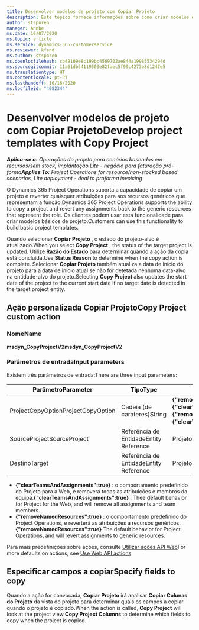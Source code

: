 ```yaml
---
title: Desenvolver modelos de projeto com Copiar Projeto
description: Este tópico fornece informações sobre como criar modelos de projeto usando a ação personalizada de Copiar Projeto.
author: stsporen
manager: Annbe
ms.date: 10/07/2020
ms.topic: article
ms.service: dynamics-365-customerservice
ms.reviewer: kfend
ms.author: stsporen
ms.openlocfilehash: cb49109e8c199bc4569702ae844a19985534294d
ms.sourcegitcommit: 11a61db54119503e82faec5f99c4273e8d1247e5
ms.translationtype: HT
ms.contentlocale: pt-PT
ms.lasthandoff: 10/16/2020
ms.locfileid: "4082344"
---
```

# <a name="develop-project-templates-with-copy-project"></a><span data-ttu-id="046b2-103">Desenvolver modelos de projeto com Copiar Projeto</span><span class="sxs-lookup"><span data-stu-id="046b2-103">Develop project templates with Copy Project</span></span>

<span data-ttu-id="046b2-104">_**Aplica-se a:** Operações do projeto para cenários baseados em recursos/sem stock, implantação Lite - negócio para faturação pró-forma_</span><span class="sxs-lookup"><span data-stu-id="046b2-104">_**Applies To:** Project Operations for resource/non-stocked based scenarios, Lite deployment - deal to proforma invoicing_</span></span>

<span data-ttu-id="046b2-105">O Dynamics 365 Project Operations suporta a capacidade de copiar um projeto e reverter quaisquer atribuições para aos recursos genéricos que representam a função.</span><span class="sxs-lookup"><span data-stu-id="046b2-105">Dynamics 365 Project Operations supports the ability to copy a project and revert any assignments back to the generic resources that represent the role.</span></span> <span data-ttu-id="046b2-106">Os clientes podem usar esta funcionalidade para criar modelos básicos de projeto.</span><span class="sxs-lookup"><span data-stu-id="046b2-106">Customers can use this functionality to build basic project templates.</span></span>

<span data-ttu-id="046b2-107">Quando selecionar **Copiar Projeto** , o estado do projeto-alvo é atualizado.</span><span class="sxs-lookup"><span data-stu-id="046b2-107">When you select **Copy Project** , the status of the target project is updated.</span></span> <span data-ttu-id="046b2-108">Utilize **Razão do Estado** para determinar quando a ação da cópia está concluída.</span><span class="sxs-lookup"><span data-stu-id="046b2-108">Use **Status Reason** to determine when the copy action is complete.</span></span> <span data-ttu-id="046b2-109">Selecionar **Copiar Projeto** também atualiza a data de início do projeto para a data de início atual se não for detetada nenhuma data-alvo na entidade-alvo do projeto.</span><span class="sxs-lookup"><span data-stu-id="046b2-109">Selecting **Copy Project** also updates the start date of the project to the current start date if no target date is detected in the target project entity.</span></span>

## <a name="copy-project-custom-action"></a><span data-ttu-id="046b2-110">Ação personalizada Copiar Projeto</span><span class="sxs-lookup"><span data-stu-id="046b2-110">Copy Project custom action</span></span> 

### <a name="name"></a><span data-ttu-id="046b2-111">Nome</span><span class="sxs-lookup"><span data-stu-id="046b2-111">Name</span></span> 

<span data-ttu-id="046b2-112">**msdyn_CopyProjectV2**</span><span class="sxs-lookup"><span data-stu-id="046b2-112">**msdyn_CopyProjectV2**</span></span>

### <a name="input-parameters"></a><span data-ttu-id="046b2-113">Parâmetros de entrada</span><span class="sxs-lookup"><span data-stu-id="046b2-113">Input parameters</span></span>
<span data-ttu-id="046b2-114">Existem três parâmetros de entrada:</span><span class="sxs-lookup"><span data-stu-id="046b2-114">There are three input parameters:</span></span>

| <span data-ttu-id="046b2-115">Parâmetro</span><span class="sxs-lookup"><span data-stu-id="046b2-115">Parameter</span></span>          | <span data-ttu-id="046b2-116">Tipo</span><span class="sxs-lookup"><span data-stu-id="046b2-116">Type</span></span>   | <span data-ttu-id="046b2-117">Valores</span><span class="sxs-lookup"><span data-stu-id="046b2-117">Values</span></span>                                                   | 
|--------------------|--------|----------------------------------------------------------|
| <span data-ttu-id="046b2-118">ProjectCopyOption</span><span class="sxs-lookup"><span data-stu-id="046b2-118">ProjectCopyOption</span></span>  | <span data-ttu-id="046b2-119">Cadeia (de carateres)</span><span class="sxs-lookup"><span data-stu-id="046b2-119">String</span></span> | <span data-ttu-id="046b2-120">**{"removeNamedResources":true}** ou **{"clearTeamsAndAssignments":true}**</span><span class="sxs-lookup"><span data-stu-id="046b2-120">**{"removeNamedResources":true}** or **{"clearTeamsAndAssignments":true}**</span></span> |
| <span data-ttu-id="046b2-121">SourceProject</span><span class="sxs-lookup"><span data-stu-id="046b2-121">SourceProject</span></span>      | <span data-ttu-id="046b2-122">Referência de Entidade</span><span class="sxs-lookup"><span data-stu-id="046b2-122">Entity Reference</span></span> | <span data-ttu-id="046b2-123">Projeto de Origem</span><span class="sxs-lookup"><span data-stu-id="046b2-123">Source Project</span></span> |
| <span data-ttu-id="046b2-124">Destino</span><span class="sxs-lookup"><span data-stu-id="046b2-124">Target</span></span>             | <span data-ttu-id="046b2-125">Referência de Entidade</span><span class="sxs-lookup"><span data-stu-id="046b2-125">Entity Reference</span></span> | <span data-ttu-id="046b2-126">Projeto de Destino</span><span class="sxs-lookup"><span data-stu-id="046b2-126">Target Project</span></span> |


- <span data-ttu-id="046b2-127">**{"clearTeamsAndAssignments":true}** : o comportamento predefinido do Projeto para a Web, e removerá todas as atribuições e membros da equipa.</span><span class="sxs-lookup"><span data-stu-id="046b2-127">**{"clearTeamsAndAssignments":true}** : Thee default behavior for Project for the Web, and will remove all assignments and team members.</span></span>
- <span data-ttu-id="046b2-128">**{"removeNamedResources":true}** : o comportamento predefinido do Project Operations, e reverterá as atribuições a recursos genéricos.</span><span class="sxs-lookup"><span data-stu-id="046b2-128">**{"removeNamedResources":true}** The default behavior for Project Operations, and will revert assignments to generic resources.</span></span>

<span data-ttu-id="046b2-129">Para mais predefinições sobre ações, consulte [Utilizar ações API Web](https://docs.microsoft.com/powerapps/developer/common-data-service/webapi/use-web-api-actions)</span><span class="sxs-lookup"><span data-stu-id="046b2-129">For more defaults on actions, see [Use Web API actions](https://docs.microsoft.com/powerapps/developer/common-data-service/webapi/use-web-api-actions)</span></span>

## <a name="specify-fields-to-copy"></a><span data-ttu-id="046b2-130">Especificar campos a copiar</span><span class="sxs-lookup"><span data-stu-id="046b2-130">Specify fields to copy</span></span> 
<span data-ttu-id="046b2-131">Quando a ação for convocada, **Copiar Projeto** irá analisar **Copiar Colunas do Projeto** da vista do projeto para determinar quais os campos a copiar quando o projeto é copiado.</span><span class="sxs-lookup"><span data-stu-id="046b2-131">When the action is called, **Copy Project** will look at the project view **Copy Project Columns** to determine which fields to copy when the project is copied.</span></span>

